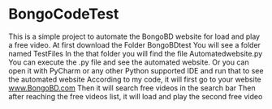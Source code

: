 # BongoCodeTest
This is a simple project to automate the BongoBD website for load and play a free video.
At first download the Folder BongoBDtest
You will see a folder named TestFiles
In the that folder you will find the file Automatedwebsite.py
You can execute the .py file and see the automated website.
Or you can open it with PyCharm or any other Python supported IDE and run that to see the automated website
According to my code, it will first go to your website www.BongoBD.com
Then it will search free videos in the search bar
Then after reaching the free videos list, it will load and play the second free video
